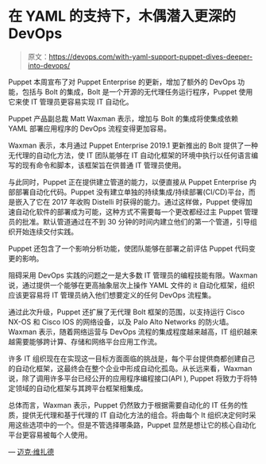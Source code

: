 # 在 YAML 的支持下，木偶潜入更深的 DevOps

> 原文：<https://devops.com/with-yaml-support-puppet-dives-deeper-into-devops/>

Puppet 本周宣布了对 Puppet Enterprise 的更新，增加了额外的 DevOps 功能，包括与 Bolt 的集成，Bolt 是一个开源的无代理任务运行程序，Puppet 使用它来使 IT 管理员更容易实现 IT 自动化。

Puppet 产品副总裁 Matt Waxman 表示，增加与 Bolt 的集成将使集成依赖 YAML 部署应用程序的 DevOps 流程变得更加容易。

Waxman 表示，本月通过 Puppet Enterprise 2019.1 更新推出的 Bolt 提供了一种无代理的自动化方法，使 IT 团队能够在 IT 自动化框架的环境中执行以任何语言编写的现有命令和脚本，该框架旨在供普通 IT 管理员使用。

与此同时，Puppet 正在提供建立管道的能力，以便直接从 Puppet Enterprise 内部部署自动化代码。Puppet 没有建立单独的持续集成/持续部署(CI/CD)平台，而是嵌入了它在 2017 年收购 Distelli 时获得的能力。通过这样做，Puppet 使得加速自动化软件的部署成为可能，这种方式不需要每一个更改都经过主 Puppet 管理员的批准。默认管道通过在不到 30 分钟的时间内建立他们的第一个管道，引导组织开始连续交付实践。

Puppet 还包含了一个影响分析功能，使团队能够在部署之前评估 Puppet 代码变更的影响。

阻碍采用 DevOps 实践的问题之一是大多数 IT 管理员的编程技能有限。Waxman 说，通过提供一个能够在更高抽象层次上操作 YAML 文件的 it 自动化框架，组织应该更容易将 IT 管理员纳入他们想要定义的任何 DevOps 流程集。

通过此次升级，Puppet 还扩展了无代理 Bolt 框架的范围，以支持运行 Cisco NX-OS 和 Cisco IOS 的网络设备，以及 Palo Alto Networks 的防火墙。Waxman 表示，随着网络运营与 DevOps 流程的集成程度越来越高，IT 组织越来越需要能够跨计算、存储和网络平台应用工作流。

许多 IT 组织现在在实现这一目标方面面临的挑战是，每个平台提供商都创建自己的自动化框架，这最终会在整个企业中形成自动化孤岛。从长远来看，Waxman 说，除了调用许多平台已经公开的应用程序编程接口(API ), Puppet 将致力于将特定领域的自动化框架与其跨平台框架相集成。

总体而言，Waxman 表示，Puppet 仍然致力于根据需要自动化的 IT 任务的性质，提供无代理和基于代理的 IT 自动化方法的组合。将由每个 It 组织决定何时采用这些选项中的一个。但是不管选择哪条路，Puppet 显然是想让它的核心自动化平台更容易被每个人使用。

— [迈克·维扎德](https://devops.com/author/mike-vizard/)
